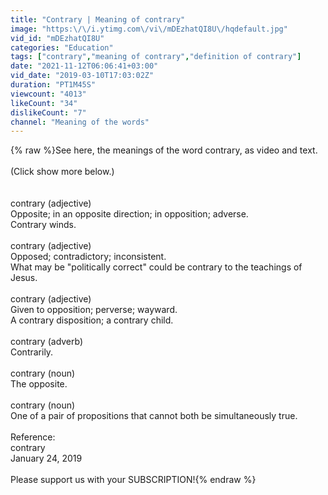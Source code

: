 ```yaml
---
title: "Contrary | Meaning of contrary"
image: "https:\/\/i.ytimg.com\/vi\/mDEzhatQI8U\/hqdefault.jpg"
vid_id: "mDEzhatQI8U"
categories: "Education"
tags: ["contrary","meaning of contrary","definition of contrary"]
date: "2021-11-12T06:06:41+03:00"
vid_date: "2019-03-10T17:03:02Z"
duration: "PT1M45S"
viewcount: "4013"
likeCount: "34"
dislikeCount: "7"
channel: "Meaning of the words"
---
```

{% raw %}See here, the meanings of the word contrary, as video and text.<br /><br />(Click show more below.)<br /><br /><br />contrary (adjective)<br />    Opposite; in an opposite direction; in opposition; adverse.<br />        Contrary winds.<br /><br />contrary (adjective)<br />    Opposed; contradictory; inconsistent.<br />        What may be &quot;politically correct&quot; could be contrary to the teachings of Jesus.<br /><br />contrary (adjective)<br />    Given to opposition; perverse; wayward.<br />        A contrary disposition; a contrary child.<br /><br />contrary (adverb)<br />    Contrarily.<br /><br />contrary (noun)<br />    The opposite.<br /><br />contrary (noun)<br />    One of a pair of propositions that cannot both be simultaneously true.<br /><br />Reference:<br />    contrary<br />    January 24, 2019<br /><br />Please support us with your SUBSCRIPTION!{% endraw %}
